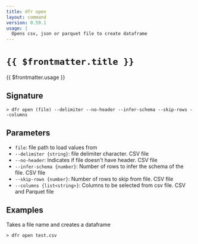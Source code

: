 ```yaml
---
title: dfr open
layout: command
version: 0.59.1
usage: |
  Opens csv, json or parquet file to create dataframe
---
```


# `{{ $frontmatter.title }}`

<div style='white-space: pre-wrap;'>{{ $frontmatter.usage }}</div>

## Signature

`> dfr open (file) --delimiter --no-header --infer-schema --skip-rows --columns`

## Parameters

- `file`: file path to load values from
- `--delimiter {string}`: file delimiter character. CSV file
- `--no-header`: Indicates if file doesn't have header. CSV file
- `--infer-schema {number}`: Number of rows to infer the schema of the file. CSV file
- `--skip-rows {number}`: Number of rows to skip from file. CSV file
- `--columns {list<string>}`: Columns to be selected from csv file. CSV and Parquet file

## Examples

Takes a file name and creates a dataframe

```shell
> dfr open test.csv
```
